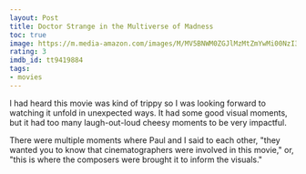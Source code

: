 ```yaml
---
layout: Post
title: Doctor Strange in the Multiverse of Madness
toc: true
image: https://m.media-amazon.com/images/M/MV5BNWM0ZGJlMzMtZmYwMi00NzI3LTgzMzMtNjMzNjliNDRmZmFlXkEyXkFqcGdeQXVyMTM1MTE1NDMx._V1_SX300.jpg
rating: 3
imdb_id: tt9419884
tags:
- movies
---
```


I had heard this movie was kind of trippy so I was looking forward to watching it unfold in unexpected ways. It had some good visual moments, but it had too many laugh-out-loud cheesy moments to be very impactful.

There were multiple moments where Paul and I said to each other, "they wanted you to know that cinematographers were involved in this movie," or, "this is where the composers were brought it to inform the visuals."
